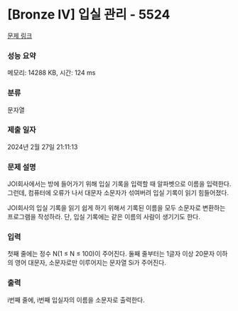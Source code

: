 # [Bronze IV] 입실 관리 - 5524 

[문제 링크](https://www.acmicpc.net/problem/5524) 

### 성능 요약

메모리: 14288 KB, 시간: 124 ms

### 분류

문자열

### 제출 일자

2024년 2월 27일 21:11:13

### 문제 설명

<p>JOI회사에서는 방에 들어가기 위해 입실 기록을 입력할 때 알파벳으로 이름을 입력한다. 그런데, 컴퓨터에 오류가 나서 대문자 소문자가 섞여버려 입실 기록이 읽기 힘들어졌다.</p>

<p>JOI회사의 입실 기록을 읽기 쉽게 하기 위해서 기록된 이름을 모두 소문자로 변환하는 프로그램을 작성하라. 단, 입실 기록에는 같은 이름의 사람이 생기기도 한다.</p>

### 입력 

 <p>첫째 줄에는 정수 N(1 ≤ N ≤ 100)이 주어진다. 둘째 줄부터는 1글자 이상 20문자 이하의 영어 대문자, 소문자로만 이루어지는 문자열 Si가 주어진다.</p>

### 출력 

 <p>i번째 줄에, i번째 입실자의 이름을 소문자로 출력한다.</p>

